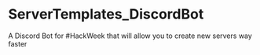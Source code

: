 # ServerTemplates_DiscordBot
A Discord Bot for #HackWeek that will allow you to create new servers way faster

